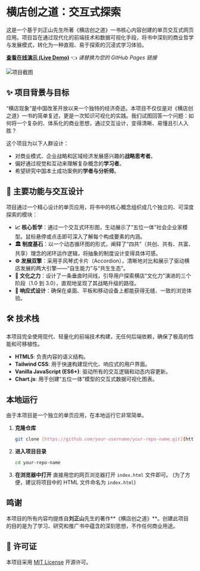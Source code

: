 # 横店创之道：交互式探索

这是一个基于刘正山先生所著《横店创之道》一书核心内容创建的单页交互式网页应用。项目旨在通过现代化的前端技术和数据可视化手段，将书中深刻的商业哲学与发展模式，转化为一种直观、易于探索的沉浸式学习体验。

**[查看在线演示 (Live Demo)](https://your-username.github.io/your-repo-name/)** 👈 _请替换为您的 GitHub Pages 链接_

![项目截图](https://placehold.co/800x450/f9f5ef/b38553?text=项目界面截图)

## ✨ 项目背景与目标

“横店现象”是中国改革开放以来一个独特的经济奇迹。本项目不仅仅是对《横店创之道》一书的简单复述，更是一次知识可视化的实践。我们试图回答一个问题：如何将一个复杂的、体系化的商业思想，通过交互设计，变得清晰、易懂且引人入胜？

这个项目为以下人群设计：
- 对商业模式、企业战略和区域经济发展感兴趣的**战略思考者**。
- 偏好通过视觉和互动来理解复杂概念的**学习者**。
- 希望研究中国本土成功案例的**学者与分析师**。

## 🚀 主要功能与交互设计

项目通过一个精心设计的单页应用，将书中的核心概念组织成几个独立的、可深度探索的模块：

- **📈 核心哲学**：通过一个交互式环形图，生动展示了“五位一体”社会企业家模型。鼠标悬停或点击即可深入了解每个构成要素的内涵。
- **🏛️ 制度基石**：以一个动态循环图的形式，阐释了“四共”（共创、共有、共富、共享）理念的闭环运作逻辑，将抽象的制度设计变得具体可感。
- **⚙️ 发展双擎**：采用手风琴式卡片（Accordion），清晰地对比和展示了驱动横店发展的两大引擎——“自生能力”与“共生生态”。
- **🌳 文化之力**：设计了一条垂直时间线，引导用户探索横店“文化力”演进的三个阶段（1.0 到 3.0），直观地呈现了其战略升级的路径。
- **📱 响应式设计**：确保在桌面、平板和移动设备上都能获得无缝、一致的浏览体验。

## 🛠️ 技术栈

本项目完全使用现代、轻量化的前端技术构建，无任何后端依赖，确保了极高的性能和可移植性。

- **HTML5**: 负责内容的语义结构。
- **Tailwind CSS**: 用于快速构建现代化、响应式的用户界面。
- **Vanilla JavaScript (ES6+)**: 驱动所有的交互逻辑和动态内容更新。
- **Chart.js**: 用于创建“五位一体”模型的交互式数据可视化图表。

## 本地运行

由于本项目是一个独立的单页应用，在本地运行它非常简单。

1.  **克隆仓库**
    ```bash
    git clone [https://github.com/your-username/your-repo-name.git](https://github.com/your-username/your-repo-name.git)
    ```

2.  **进入项目目录**
    ```bash
    cd your-repo-name
    ```

3.  **在浏览器中打开**
    直接用您的网页浏览器打开 `index.html` 文件即可。
    (为了方便，建议将项目中的 HTML 文件命名为 `index.html`)

## 鸣谢

本项目的所有内容均提炼自**刘正山**先生的著作**《横店创之道》**。创建此项目的目的是为了学习、研究和推广书中蕴含的深刻思想，不作任何商业用途。

## 📄 许可证

本项目采用 [MIT License](https://opensource.org/licenses/MIT) 开源许可。
